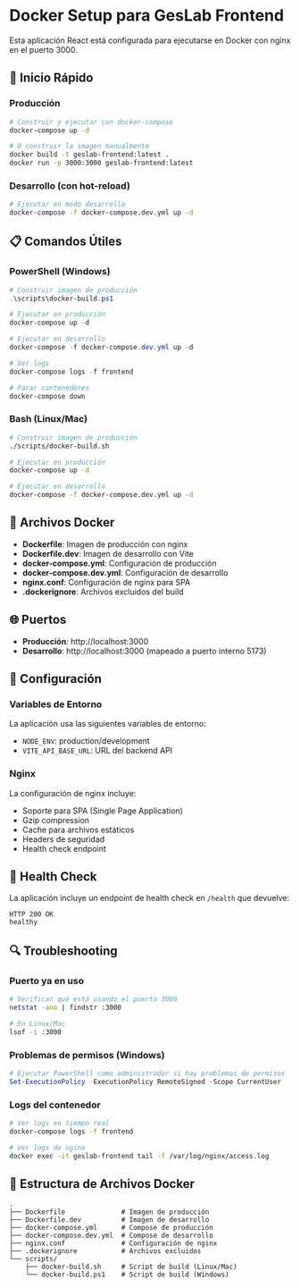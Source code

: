 # Docker Setup para GesLab Frontend

Esta aplicación React está configurada para ejecutarse en Docker con nginx en el puerto 3000.

## 🚀 Inicio Rápido

### Producción

```bash
# Construir y ejecutar con docker-compose
docker-compose up -d

# O construir la imagen manualmente
docker build -t geslab-frontend:latest .
docker run -p 3000:3000 geslab-frontend:latest
```

### Desarrollo (con hot-reload)

```bash
# Ejecutar en modo desarrollo
docker-compose -f docker-compose.dev.yml up -d
```

## 📋 Comandos Útiles

### PowerShell (Windows)
```powershell
# Construir imagen de producción
.\scripts\docker-build.ps1

# Ejecutar en producción
docker-compose up -d

# Ejecutar en desarrollo
docker-compose -f docker-compose.dev.yml up -d

# Ver logs
docker-compose logs -f frontend

# Parar contenedores
docker-compose down
```

### Bash (Linux/Mac)
```bash
# Construir imagen de producción
./scripts/docker-build.sh

# Ejecutar en producción
docker-compose up -d

# Ejecutar en desarrollo
docker-compose -f docker-compose.dev.yml up -d
```

## 🐳 Archivos Docker

- **Dockerfile**: Imagen de producción con nginx
- **Dockerfile.dev**: Imagen de desarrollo con Vite
- **docker-compose.yml**: Configuración de producción
- **docker-compose.dev.yml**: Configuración de desarrollo
- **nginx.conf**: Configuración de nginx para SPA
- **.dockerignore**: Archivos excluidos del build

## 🌐 Puertos

- **Producción**: http://localhost:3000
- **Desarrollo**: http://localhost:3000 (mapeado a puerto interno 5173)

## 🔧 Configuración

### Variables de Entorno

La aplicación usa las siguientes variables de entorno:

- `NODE_ENV`: production/development
- `VITE_API_BASE_URL`: URL del backend API

### Nginx

La configuración de nginx incluye:
- Soporte para SPA (Single Page Application)
- Gzip compression
- Cache para archivos estáticos
- Headers de seguridad
- Health check endpoint

## 🏥 Health Check

La aplicación incluye un endpoint de health check en `/health` que devuelve:
```
HTTP 200 OK
healthy
```

## 🔍 Troubleshooting

### Puerto ya en uso
```bash
# Verificar qué está usando el puerto 3000
netstat -ano | findstr :3000

# En Linux/Mac
lsof -i :3000
```

### Problemas de permisos (Windows)
```powershell
# Ejecutar PowerShell como administrador si hay problemas de permisos
Set-ExecutionPolicy -ExecutionPolicy RemoteSigned -Scope CurrentUser
```

### Logs del contenedor
```bash
# Ver logs en tiempo real
docker-compose logs -f frontend

# Ver logs de nginx
docker exec -it geslab-frontend tail -f /var/log/nginx/access.log
```

## 📁 Estructura de Archivos Docker

```
.
├── Dockerfile              # Imagen de producción
├── Dockerfile.dev          # Imagen de desarrollo
├── docker-compose.yml      # Compose de producción
├── docker-compose.dev.yml  # Compose de desarrollo
├── nginx.conf              # Configuración de nginx
├── .dockerignore           # Archivos excluidos
└── scripts/
    ├── docker-build.sh     # Script de build (Linux/Mac)
    └── docker-build.ps1    # Script de build (Windows)
```
